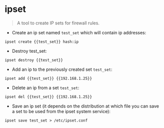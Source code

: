 # ipset

> A tool to create IP sets for firewall rules.

- Create an ip set named `test_set` which will contain ip addresses:

`ipset create {{test_set}} hash:ip`

- Destroy test_set:

`ipset destroy {{test_set}}`

- Add an ip to the previously created set `test_set`:

`ipset add {{test_set}} {{192.168.1.25}}`

- Delete an ip from a set `test_set`:

`ipset del {{test_set}} {{192.168.1.25}}`

- Save an ip set (it depends on the distribution at which file you can save a set to be used from the ipset system service):

`ipset save test_set > /etc/ipset.conf`

